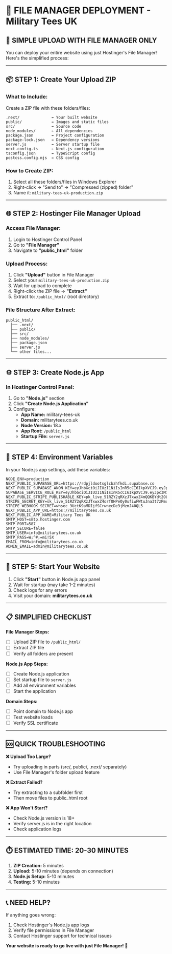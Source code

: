 # 📁 FILE MANAGER DEPLOYMENT - Military Tees UK

## 🎯 SIMPLE UPLOAD WITH FILE MANAGER ONLY

You can deploy your entire website using just Hostinger's File Manager! Here's the simplified process:

---

## 📦 STEP 1: Create Your Upload ZIP

### **What to Include:**
Create a ZIP file with these folders/files:
```
.next/              ← Your built website
public/             ← Images and static files  
src/                ← Source code
node_modules/       ← All dependencies
package.json        ← Project configuration
package-lock.json   ← Dependency versions
server.js           ← Server startup file
next.config.ts      ← Next.js configuration
tsconfig.json       ← TypeScript config
postcss.config.mjs  ← CSS config
```

### **How to Create ZIP:**
1. Select all these folders/files in Windows Explorer
2. Right-click → "Send to" → "Compressed (zipped) folder"
3. Name it: `military-tees-uk-production.zip`

---

## 🌐 STEP 2: Hostinger File Manager Upload

### **Access File Manager:**
1. Login to Hostinger Control Panel
2. Go to **"File Manager"** 
3. Navigate to **"public_html"** folder

### **Upload Process:**
1. Click **"Upload"** button in File Manager
2. Select your `military-tees-uk-production.zip`
3. Wait for upload to complete
4. Right-click the ZIP file → **"Extract"**
5. Extract to: `/public_html/` (root directory)

### **File Structure After Extract:**
```
public_html/
  ├── .next/
  ├── public/
  ├── src/
  ├── node_modules/
  ├── package.json
  ├── server.js
  └── other files...
```

---

## ⚙️ STEP 3: Create Node.js App

### **In Hostinger Control Panel:**
1. Go to **"Node.js"** section
2. Click **"Create Node.js Application"**
3. Configure:
   - **App Name:** military-tees-uk
   - **Domain:** militarytees.co.uk
   - **Node Version:** 18.x
   - **App Root:** `/public_html`
   - **Startup File:** `server.js`

---

## 🔧 STEP 4: Environment Variables

In your Node.js app settings, add these variables:

```
NODE_ENV=production
NEXT_PUBLIC_SUPABASE_URL=https://rdpjldootsglcbzhfkdi.supabase.co
NEXT_PUBLIC_SUPABASE_ANON_KEY=eyJhbGciOiJIUzI1NiIsInR5cCI6IkpXVCJ9.eyJpc3MiOiJzdXBhYmFzZSIsInJlZiI6InJkcGpsZG9vdHNnbGNiemhma2RpIiwicm9sZSI6ImFub24iLCJpYXQiOjE3NTMxMzc2MjMsImV4cCI6MjA2ODcxMzYyM30.yp7j4ulpuu6uAhQDY2C0ahBLvovNo3fuf332fta3wQw
SUPABASE_SERVICE_ROLE_KEY=eyJhbGciOiJIUzI1NiIsInR5cCI6IkpXVCJ9.eyJpc3MiOiJzdXBhYmFzZSIsInJlZiI6InJkcGpsZG9vdHNnbGNiemhma2RpIiwicm9sZSI6InNlcnZpY2Vfcm9sZSIsImlhdCI6MTc1MzEzNzYyMywiZXhwIjoyMDY4NzEzNjIzfQ.gOErYwxvYfh5D1ofayzIBivOYVCaQ0qEM5kuhOmqxhE
NEXT_PUBLIC_STRIPE_PUBLISHABLE_KEY=pk_live_51RZY2qRXzJTxwxZ4mQQKBYdt2OLJ5gjgHyWypJierPgWnIAsx74JLfEtj7H5Tl7w5mB7LYKXE8gPFIpM3nz6gGrJ00tgTWjNHb
STRIPE_SECRET_KEY=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
STRIPE_WEBHOOK_SECRET=whsec_3UctK9aMDIjfSCrwnecDe3jMzmJ40QL5
NEXT_PUBLIC_APP_URL=https://militarytees.co.uk
NEXT_PUBLIC_APP_NAME=Military Tees UK
SMTP_HOST=smtp.hostinger.com
SMTP_PORT=587
SMTP_SECURE=false
SMTP_USER=info@militarytees.co.uk
SMTP_PASS=W;^#;=mi!5X
EMAIL_FROM=info@militarytees.co.uk
ADMIN_EMAIL=admin@militarytees.co.uk
```

---

## 🚀 STEP 5: Start Your Website

1. Click **"Start"** button in Node.js app panel
2. Wait for startup (may take 1-2 minutes)
3. Check logs for any errors
4. Visit your domain: **militarytees.co.uk**

---

## 📋 SIMPLIFIED CHECKLIST

**File Manager Steps:**
- [ ] Upload ZIP file to `/public_html/`
- [ ] Extract ZIP file
- [ ] Verify all folders are present

**Node.js App Steps:**
- [ ] Create Node.js application
- [ ] Set startup file to `server.js`
- [ ] Add all environment variables
- [ ] Start the application

**Domain Steps:**
- [ ] Point domain to Node.js app
- [ ] Test website loads
- [ ] Verify SSL certificate

---

## 🆘 QUICK TROUBLESHOOTING

**❌ Upload Too Large?**
- Try uploading in parts (src/, public/, .next/ separately)
- Use File Manager's folder upload feature

**❌ Extract Failed?**
- Try extracting to a subfolder first
- Then move files to public_html root

**❌ App Won't Start?**
- Check Node.js version is 18+
- Verify server.js is in the right location
- Check application logs

---

## ⏱️ ESTIMATED TIME: 20-30 MINUTES

1. **ZIP Creation:** 5 minutes
2. **Upload:** 5-10 minutes (depends on connection)
3. **Node.js Setup:** 5-10 minutes
4. **Testing:** 5-10 minutes

---

## 📞 NEED HELP?

If anything goes wrong:
1. Check Hostinger's Node.js app logs
2. Verify file permissions in File Manager
3. Contact Hostinger support for technical issues

**Your website is ready to go live with just File Manager! 🚀**